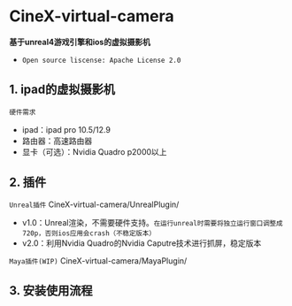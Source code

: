 # CineX-virtual-camera
**基于unreal4游戏引擎和ios的虚拟摄影机**
- `Open source liscense: Apache License 2.0`
## 1. ipad的虚拟摄影机
`硬件需求`
- ipad：ipad pro 10.5/12.9 <br>
- 路由器：高速路由器 <br>
- 显卡（可选）：Nvidia Quadro p2000以上 <br>

## 2. 插件
`Unreal插件`  CineX-virtual-camera/UnrealPlugin/ <br>

- v1.0：Unreal渲染，不需要硬件支持。`在运行unreal时需要将独立运行窗口调整成720p，否则ios应用会crash（不稳定版本）`<br>
- v2.0：利用Nvidia Quadro的Nvidia Caputre技术进行抓屏，稳定版本<br>


`Maya插件(WIP)` CineX-virtual-camera/MayaPlugin/ <br>
## 3. 安装使用流程
